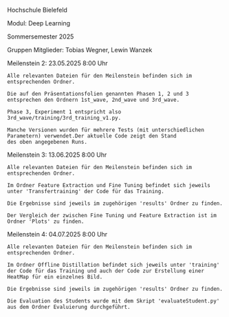 Hochschule Bielefeld

Modul: Deep Learning

Sommersemester 2025

Gruppen Mitglieder: Tobias Wegner, Lewin Wanzek

Meilenstein 2: 23.05.2025 8:00 Uhr

    Alle relevanten Dateien für den Meilenstein befinden sich im entsprechenden Ordner.

    Die auf den Präsentationsfolien genannten Phasen 1, 2 und 3 entsprechen den Ordnern 1st_wave, 2nd_wave und 3rd_wave.

    Phase 3, Experiment 1 entspricht also 3rd_wave/training/3rd_training_v1.py.

    Manche Versionen wurden für mehrere Tests (mit unterschiedlichen Parametern) verwendet.Der aktuelle Code zeigt den Stand
    des oben angegebenen Runs.


Meilenstein 3: 13.06.2025 8:00 Uhr

    Alle relevanten Dateien für den Meilenstein befinden sich im entsprechenden Ordner.
    
    Im Ordner Feature Extraction und Fine Tuning befindet sich jeweils unter 'Transfertraining' der Code für das Training.
    
    Die Ergebnisse sind jeweils im zugehörigen 'results' Ordner zu finden.
    
    Der Vergleich der zwischen Fine Tuning und Feature Extraction ist im Ordner 'Plots' zu finden.


Meilenstein 4: 04.07.2025 8:00 Uhr

    Alle relevanten Dateien für den Meilenstein befinden sich im entsprechenden Ordner.
    
    Im Ordner Offline Distillation befindet sich jeweils unter 'training' der Code für das Training und auch der Code zur Erstellung einer HeatMap für ein einzelnes Bild.
    
    Die Ergebnisse sind jeweils im zugehörigen 'results' Ordner zu finden.

    Die Evaluation des Students wurde mit dem Skript 'evaluateStudent.py' aus dem Ordner Evaluierung durchgeführt.
